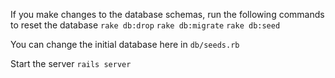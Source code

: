 If you make changes to the database schemas, run the following commands to reset the database
`rake db:drop`
`rake db:migrate`
`rake db:seed`

You can change the initial database here in `db/seeds.rb`

Start the server
`rails server`
